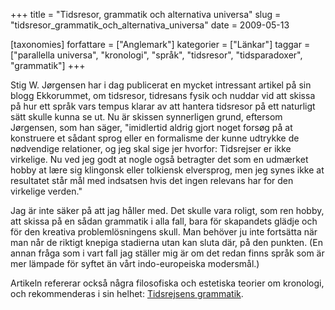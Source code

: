 +++
title = "Tidsresor, grammatik och alternativa universa"
slug = "tidsresor_grammatik_och_alternativa_universa"
date = 2009-05-13

[taxonomies]
forfattare = ["Anglemark"]
kategorier = ["Länkar"]
taggar = ["parallella universa", "kronologi", "språk", "tidsresor", "tidsparadoxer", "grammatik"]
+++

Stig W. Jørgensen har i dag publicerat en mycket intressant artikel på sin blogg Ekkorummet, om tidsresor, tidresans fysik och nuddar vid att skissa på hur ett språk vars tempus klarar av att hantera tidsresor på ett naturligt sätt skulle kunna se ut. Nu är skissen synnerligen grund, eftersom Jørgensen, som han säger, "imidlertid aldrig gjort noget forsøg på at konstruere et sådant sprog eller en formalisme der kunne udtrykke de nødvendige relationer, og jeg skal sige jer hvorfor: Tidsrejser er ikke virkelige. Nu ved jeg godt at nogle også betragter det som en udmærket hobby at lære sig klingonsk eller tolkiensk elversprog, men jeg synes ikke at resultatet står mål med indsatsen hvis det ingen relevans har for den virkelige verden."

Jag är inte säker på att jag håller med. Det skulle vara roligt, som ren hobby, att skissa på en sådan grammatik i alla fall, bara för skapandets glädje och för den kreativa problemlösningens skull. Man behöver ju inte fortsätta när man når de riktigt knepiga stadierna utan kan sluta där, på den punkten. (En annan fråga som i vart fall jag ställer mig är om det redan finns språk som är mer lämpade för syftet än vårt indo-europeiska modersmål.)

Artikeln refererar också några filosofiska och estetiska teorier om kronologi, och rekommenderas i sin helhet: <a href="http://ekkorummet.sciencefiction.dk/#post42">Tidsrejsens grammatik</a>.
